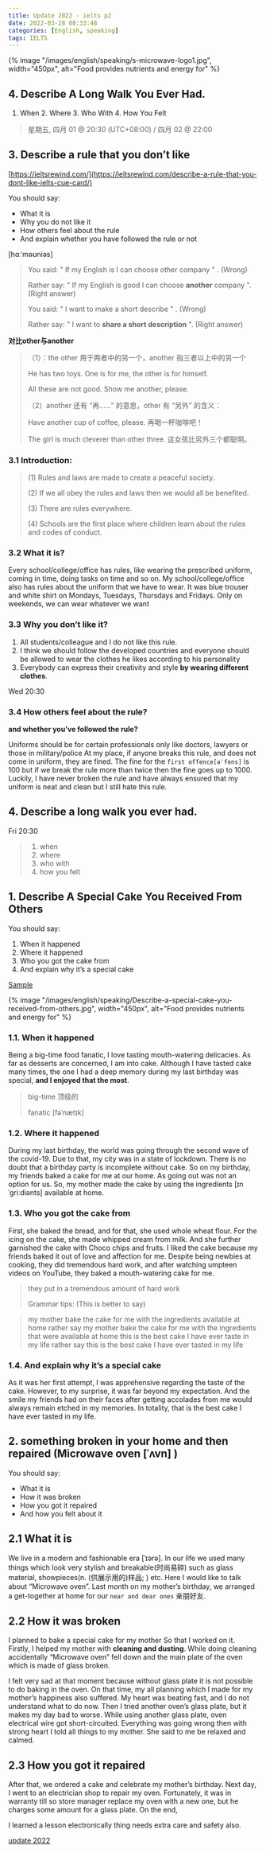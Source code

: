 ```yaml
---
title: Update 2022 - ielts p2
date: 2022-03-28 08:33:48
categories: [English, speaking]
tags: IELTS
---
```


{% image "/images/english/speaking/s-microwave-logo1.jpg", width="450px", alt="Food provides nutrients and energy for" %}

<!-- more -->

## 4. Describe A Long Walk You Ever Had. 

1. When 2. Where 3. Who With 4. How You Felt

> 星期五, 四月 01 @ 20:30 (UTC+08:00) / 四月 02 @ 22:00

## 3. Describe a rule that you don’t like 

[https://ieltsrewind.com/](https://ieltsrewind.com/describe-a-rule-that-you-dont-like-ielts-cue-card/)

You should say:

- What it is
- Why you do not like it
- How others feel about the rule
- And explain whether you have followed the rule or not

[hɑːˈməʊniəs] 

> You said: " If my English is I can choose other company " . (Wrong)
>
> Rather say: " If my English is good I can choose **another** company ". (Right answer)
>
> You said: " I want to make a short describe   " . (Wrong)
>
> Rather say: " I want to **share a short description** ". (Right answer)

**对比other与another**

>（1）：the other 用于两者中的另一个，another 指三者以上中的另一个
>
>    He has two toys. One is for me, the other is for himself.    
>
>    All these are not good. Show me another, please.
>
>（2）another 还有 “再……” 的意思，other 有 “另外” 的含义：
>
>    Have another cup of coffee, please.  再喝一杯咖啡吧！
>
>    The girl is much cleverer than other three. 这女孩比另外三个都聪明。

### 3.1 Introduction:

> (1) Rules and laws are made to create a peaceful society.
>
> (2) If we all obey the rules and laws then we would all be benefited.
> 
> (3) There are rules everywhere.
>
> (4) Schools are the first place where children learn about the rules and codes of conduct.

### 3.2 What it is?

Every school/college/office has rules, like wearing the prescribed uniform, coming in time, doing tasks on time and so on.
My school/college/office also has rules about the uniform that we have to wear.
It was blue trouser and white shirt on Mondays, Tuesdays, Thursdays and Fridays.
Only on weekends, we can wear whatever we want

### 3.3 Why you don’t like it?

1. All students/colleague and I do not like this rule.
2. I think we should follow the developed countries and everyone should be allowed to wear the clothes he likes according to his personality
3. Everybody can express their creativity and style **by wearing different clothes**.

Wed 20:30

### 3.4 How others feel about the rule? 

**and whether you’ve followed the rule?**

Uniforms should be for certain professionals only like doctors, lawyers or those in military/police
At my place, if anyone breaks this rule, and does not come in uniform, they are fined.
The fine for the `first offence[əˈfens]` is 100  but if we break the rule more than twice then the fine goes up to 1000.
Luckily, I have never broken the rule and have always ensured that my uniform is neat and clean but I still hate this rule.

## 4. Describe a long walk you ever had. 

Fri 20:30

> 1. when 
> 2. where 
> 3. who with 
> 4. how you felt

## 1. Describe A Special Cake You Received From Others

You should say:

1. When it happened
2. Where it happened
3. Who you got the cake from
4. And explain why it’s a special cake

[Sample](https://ieltsquangbinh.com/describe-a-special-cake-you-received-from-others/)

{% image "/images/english/speaking/Describe-a-special-cake-you-received-from-others.jpg", width="450px", alt="Food provides nutrients and energy for" %}

### 1.1. When it happened

Being a big-time food fanatic, I love tasting mouth-watering delicacies. As far as desserts are concerned, I am into cake. 
Although I have tasted cake many times, the one I had a deep memory during my last birthday was special, **and I enjoyed that the most**.

> big-time 顶级的
>
> fanatic  [fəˈnætɪk]

### 1.2. Where it happened

During my last birthday, the world was going through the second wave of the covid-19. Due to that, my city was in a state of lockdown. There is no doubt that a birthday party is incomplete without cake. So on my birthday, my friends baked a cake for me at our home. As going out was not an option for us. So, my mother made the cake by using the ingredients  [ɪnˈgriːdiənts]  available at home.

### 1.3. Who you got the cake from

First, she baked the bread, and for that, she used whole wheat flour. For the icing on the cake, she made whipped cream from milk. And she further garnished the cake with Choco chips and fruits. I liked the cake because my friends baked it out of love and affection for me. Despite being newbies at cooking, they did tremendous hard work, and after watching umpteen videos on YouTube, they baked a mouth-watering cake for me.

> they put in a tremendous amount of hard work
>
> Grammar tips: (This is better to say)  

> my mother bake the cake for me  with the ingredients available at home rather say my mother bake the cake for me  with the ingredients that were available at home
> this is the best cake I have ever taste in  my life rather say this is the best cake I have ever tasted in my life 

### 1.4. And explain why it’s a special cake

As it was her first attempt, I was apprehensive regarding the taste of the cake. However, to my surprise, it was far beyond my expectation. And the smile my friends had on their faces after getting accolades from me would always remain etched in my memories. In totality, that is the best cake I have ever tasted in my life.


## 2. something broken in your home and then repaired (Microwave oven [ˈʌvn] )

You should say:

- What it is
- How it was broken
- How you got it repaired
- And how you felt about it 

## 2.1 What it is

We live in a modern and fashionable era [ˈɪərə]. In our life we used many things which look very stylish and breakable(时尚易碎) such as glass material, showpieces(n. (供展示用的)样品; ) etc. Here I would like to talk about “Microwave oven”. Last month on my mother’s birthday, we arranged a get-together at home for our `near and dear ones` 亲朋好友. 

## 2.2 How it was broken

I planned to bake a special cake for my mother So that I worked on it. Firstly, I helped my mother with **cleaning and dusting**. While doing cleaning accidentally “Microwave oven” fell down and the main plate of the oven which is made of glass broken.

I felt very sad at that moment because without glass plate it is not possible to do baking in the oven. On that time, my all planning which I made for my mother’s happiness also suffered. My heart was beating fast, and I do not understand what to do now. Then I tried another oven’s glass plate, but it makes my day bad to worse. While using another glass plate, oven electrical wire got short-circuited. Everything was going wrong then with strong heart I told all things to my mother. She said to me be relaxed and calmed.

## 2.3 How you got it repaired

After that, we ordered a cake and celebrate my mother’s birthday. Next day, I went to an electrician shop to repair my oven. Fortunately, it was in warranty till so store manager replace my oven with a new one, but he charges some amount for a glass plate. On the end, 

I learned a lesson electronically thing needs extra care and safety also.

[update 2022](https://ieltsquangbinh.com/describe-something-that-was-broken-in-your-home-and-then-repaired/)




